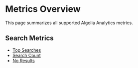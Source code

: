 # Metrics Overview

This page summarizes all supported Algolia Analytics metrics.

## Search Metrics
- [Top Searches](./metrics/top-searches.md)
- [Search Count](./metrics/search-count.md)
- [No Results](./metrics/no-results.md)